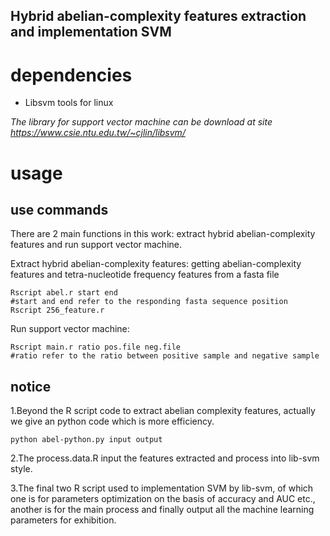 Hybrid abelian-complexity features extraction and implementation SVM
-------------------------------------------------------------------------------

# dependencies #

* Libsvm tools for linux

_The library for support vector machine can be download at site https://www.csie.ntu.edu.tw/~cjlin/libsvm/_

# usage #

## use commands ##

There are 2 main functions in this work: extract hybrid abelian-complexity features and run support vector machine.

Extract hybrid abelian-complexity features: getting abelian-complexity features and tetra-nucleotide frequency features from a fasta file  
```
Rscript abel.r start end 
#start and end refer to the responding fasta sequence position
Rscript 256_feature.r 
```

Run support vector machine: 
```
Rscript main.r ratio pos.file neg.file
#ratio refer to the ratio between positive sample and negative sample
```


## notice ##

1.Beyond the R script code to extract abelian complexity features, actually we give an python code which is more efficiency.

```
python abel-python.py input output 
```

2.The process.data.R input the features extracted and process into lib-svm style.

3.The final two R script used to implementation SVM by lib-svm, of which one is for parameters optimization on the basis of accuracy and AUC etc., another is for the main process and finally output all the machine learning parameters for exhibition.
